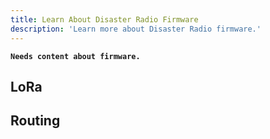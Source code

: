 ```yaml
---
title: Learn About Disaster Radio Firmware
description: 'Learn more about Disaster Radio firmware.'
---
```

**`Needs content about firmware.`**

## LoRa

## Routing
